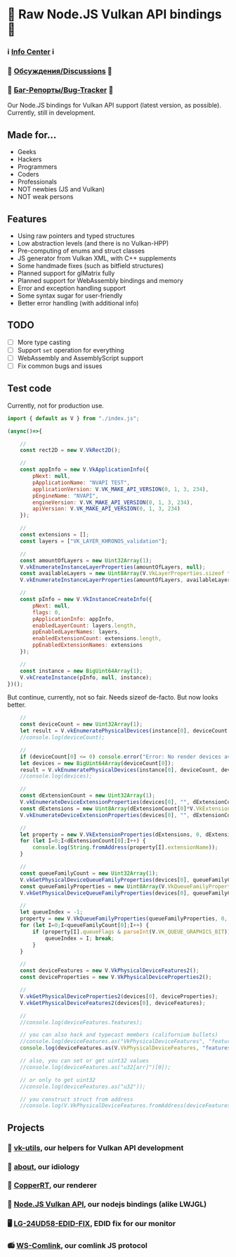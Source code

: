 # 🍵 Raw Node.JS Vulkan API bindings 🍵

### ℹ️ [Info Center](https://github.com/hydra2s-info) ℹ️ 
### 💬 [Обсуждения/Discussions](https://github.com/hydra2s-info/about/discussions) 💬
### 🐞 [Баг-Репорты/Bug-Tracker](https://github.com/hydra2s-info/about/issues) 🐞

Our Node.JS bindings for Vulkan API support (latest version, as possible). Currently, still in development. 

## Made for...

- Geeks
- Hackers
- Programmers
- Coders
- Professionals
- NOT newbies (JS and Vulkan)
- NOT weak persons

## Features

- Using raw pointers and typed structures
- Low abstraction levels (and there is no Vulkan-HPP)
- Pre-computing of enums and struct classes
- JS generator from Vulkan XML, with C++ supplements
- Some handmade fixes (such as bitfield structures)
- Planned support for glMatrix fully
- Planned support for WebAssembly bindings and memory
- Error and exception handling support
- Some syntax sugar for user-friendly
- Better error handling (with additional info)

## TODO

- [ ] More type casting
- [ ] Support `set` operation for everything
- [ ] WebAssembly and AssemblyScript support
- [ ] Fix common bugs and issues

## Test code

Currently, not for production use. 

```js
import { default as V } from "./index.js";

(async()=>{

    //
    const rect2D = new V.VkRect2D();

    //
    const appInfo = new V.VkApplicationInfo({
        pNext: null,
        pApplicationName: "NVAPI TEST",
        applicationVersion: V.VK_MAKE_API_VERSION(0, 1, 3, 234),
        pEngineName: "NVAPI",
        engineVersion: V.VK_MAKE_API_VERSION(0, 1, 3, 234),
        apiVersion: V.VK_MAKE_API_VERSION(0, 1, 3, 234)
    });

    //
    const extensions = [];
    const layers = ["VK_LAYER_KHRONOS_validation"];

	//
	const amountOfLayers = new Uint32Array(1);
	V.vkEnumerateInstanceLayerProperties(amountOfLayers, null);
	const availableLayers = new Uint8Array(V.VkLayerProperties.sizeof * amountOfLayers[0]);
	V.vkEnumerateInstanceLayerProperties(amountOfLayers, availableLayers);

    //
    const pInfo = new V.VkInstanceCreateInfo({
        pNext: null,
        flags: 0,
        pApplicationInfo: appInfo,
        enabledLayerCount: layers.length,
        ppEnabledLayerNames: layers,
        enabledExtensionCount: extensions.length,
        ppEnabledExtensionNames: extensions
    });

	// 
    const instance = new BigUint64Array(1);
    V.vkCreateInstance(pInfo, null, instance);
})();
```

But continue, currently, not so fair. Needs sizeof de-facto. But now looks better.

```js
	//
    const deviceCount = new Uint32Array(1);
    let result = V.vkEnumeratePhysicalDevices(instance[0], deviceCount, null);
    //console.log(deviceCount);

	//
    if (deviceCount[0] <= 0) console.error("Error: No render devices available!");
    let devices = new BigUint64Array(deviceCount[0]);
    result = V.vkEnumeratePhysicalDevices(instance[0], deviceCount, devices);
    //console.log(devices);

    //
    const dExtensionCount = new Uint32Array(1);
    V.vkEnumerateDeviceExtensionProperties(devices[0], "", dExtensionCount, null);
    const dExtensions = new Uint8Array(dExtensionCount[0]*V.VkExtensionProperties.sizeof);
    V.vkEnumerateDeviceExtensionProperties(devices[0], "", dExtensionCount, dExtensions);

	//
	let property = new V.VkExtensionProperties(dExtensions, 0, dExtensionCount[0]);
    for (let I=0;I<dExtensionCount[0];I++) {
        console.log(String.fromAddress(property[I].extensionName));
    }

    //
    const queueFamilyCount = new Uint32Array(1);
    V.vkGetPhysicalDeviceQueueFamilyProperties(devices[0], queueFamilyCount, null);
    const queueFamilyProperties = new Uint8Array(V.VkQueueFamilyProperties.sizeof * queueFamilyCount[0]);
    V.vkGetPhysicalDeviceQueueFamilyProperties(devices[0], queueFamilyCount, queueFamilyProperties);

    //
    let queueIndex = -1;
	property = new V.VkQueueFamilyProperties(queueFamilyProperties, 0, queueFamilyCount[0]);
    for (let I=0;I<queueFamilyCount[0];I++) {
        if (property[I].queueFlags & parseInt(V.VK_QUEUE_GRAPHICS_BIT)) {
            queueIndex = I; break;
        }
    }

	//
    const deviceFeatures = new V.VkPhysicalDeviceFeatures2();
	const deviceProperties = new V.VkPhysicalDeviceProperties2();

	//
	V.vkGetPhysicalDeviceProperties2(devices[0], deviceProperties);
	V.vkGetPhysicalDeviceFeatures2(devices[0], deviceFeatures);

	//
	//console.log(deviceFeatures.features);

	// you can also hack and typecast members (californium bullets)
	//console.log(deviceFeatures.as("VkPhysicalDeviceFeatures", "features"));
	console.log(deviceFeatures.as(V.VkPhysicalDeviceFeatures, "features"));

	// also, you can set or get uint32 values
	//console.log(deviceFeatures.as("u32[arr]")[0]);

	// or only to get uint32
	//console.log(deviceFeatures.as("u32"));

	// you construct struct from address
	//console.log(V.VkPhysicalDeviceFeatures.fromAddress(deviceFeatures.address()));
```

## Projects

### 📀 [vk-utils](https://github.com/hydra2s/vk-utils), our helpers for Vulkan API development 
### 🥀 [about](https://github.com/hydra2s-info/about), our idiology
### 🌋 [CopperRT](https://github.com/hydra2s/CopperRT), our renderer
### 🍵 [Node.JS Vulkan API](https://github.com/hydra2s/node-vulkan-api), our nodejs bindings (alike LWJGL)
### 🖥️ [LG-24UD58-EDID-FIX](https://github.com/hydra2s/LG-24UD58-EDID-FIX), EDID fix for our monitor
### 📻 [WS-Comlink](https://github.com/hydra2s/ws-comlink), our comlink JS protocol
